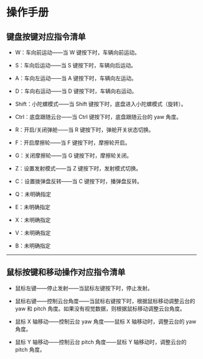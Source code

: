 # 操作手册

## 键盘按键对应指令清单

- W：车向前运动——当 W 键按下时，车辆向前运动。

- S：车向后运动——当 S 键按下时，车辆向后运动。

- A：车向左运动——当 A 键按下时，车辆向左运动。

- D：车向右运动——当 D 键按下时，车辆向右运动。

- Shift：小陀螺模式——当 Shift 键按下时，底盘进入小陀螺模式（旋转）。

- Ctrl：底盘跟随云台——当 Ctrl 键按下时，底盘跟随云台的 yaw 角度。

- R：开启/关闭弹舱——当 R 键按下时，弹舱开关状态切换。
  
- F：开启摩擦轮——当 F 键按下时，摩擦轮开启。
  
- G：关闭摩擦轮——当 G 键按下时，摩擦轮关闭。
  
- Z：设置发射模式——当 Z 键按下时，发射模式切换。
  
- C：设置拨弹盘反转——当 C 键按下时，播弹盘反转。

- Q：未明确指定
  
- E：未明确指定
  
- X：未明确指定
  
- V：未明确指定
  
- B：未明确指定
  
---

## 鼠标按键和移动操作对应指令清单

- 鼠标左键——停止发射——当鼠标左键按下时，停止发射。

- 鼠标右键——控制云台角度——当鼠标右键按下时，根据鼠标移动调整云台的 yaw 和 pitch 角度。如果没有视觉数据，则根据鼠标移动调整云台角度。

- 鼠标 X 轴移动——控制云台 yaw 角度——鼠标 X 轴移动时，调整云台的 yaw 角度。

- 鼠标 Y 轴移动——控制云台 pitch 角度——鼠标 Y 轴移动时，调整云台的 pitch 角度。
